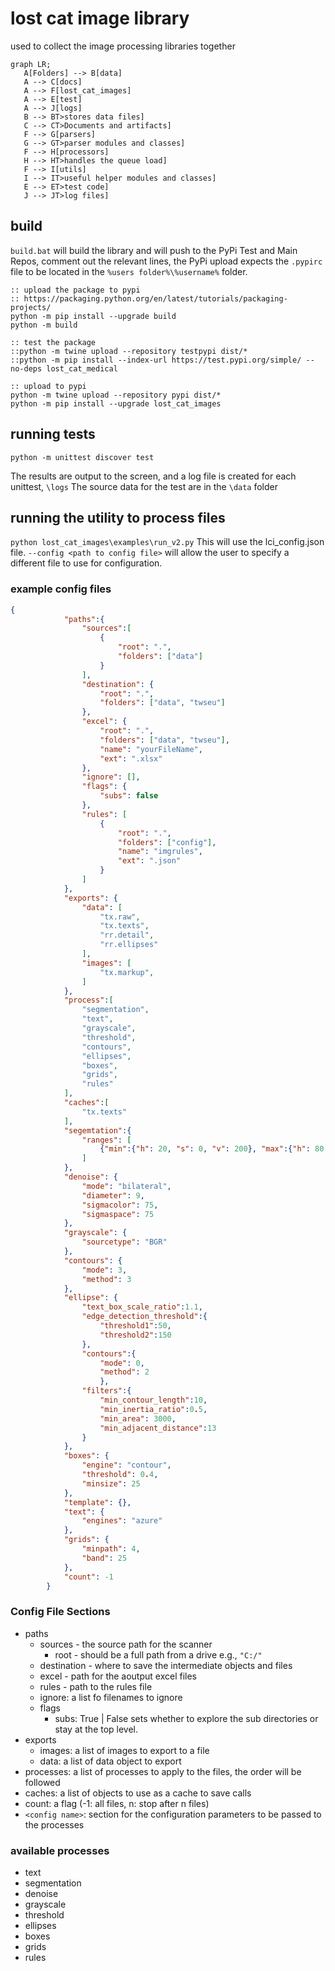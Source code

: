 # lost cat image library

used to collect the image processing libraries together

```mermaid
graph LR;
   A[Folders] --> B[data]
   A --> C[docs]
   A --> F[lost_cat_images]
   A --> E[test]
   A --> J[logs]
   B --> BT>stores data files]
   C --> CT>Documents and artifacts]
   F --> G[parsers]
   G --> GT>parser modules and classes]
   F --> H[processors]
   H --> HT>handles the queue load]
   F --> I[utils]
   I --> IT>useful helper modules and classes]
   E --> ET>test code]
   J --> JT>log files]
```

## build

`build.bat` will build the library and will push to the PyPi Test and Main Repos, comment out the relevant lines, the PyPi upload expects the `.pypirc` file to be located in the `%users folder%\%username%` folder.

```Batchfile
:: upload the package to pypi
:: https://packaging.python.org/en/latest/tutorials/packaging-projects/
python -m pip install --upgrade build
python -m build

:: test the package
::python -m twine upload --repository testpypi dist/*
::python -m pip install --index-url https://test.pypi.org/simple/ --no-deps lost_cat_medical

:: upload to pypi
python -m twine upload --repository pypi dist/*
python -m pip install --upgrade lost_cat_images
```

## running tests

`python -m unittest discover test`

The results are output to the screen, and a log file is created for each unittest, `\logs`
The source data for the test are in the `\data` folder

## running the utility to process files

`python lost_cat_images\examples\run_v2.py`
This will use the lci_config.json file.
`--config <path to config file>` will allow the user to specify a different file to use for configuration.

### example config files

```json
{
            "paths":{
                "sources":[
                    {
                        "root": ".",
                        "folders": ["data"]
                    }
                ],
                "destination": {
                    "root": ".",
                    "folders": ["data", "twseu"]
                },
                "excel": {
                    "root": ".",
                    "folders": ["data", "twseu"],
                    "name": "yourFileName",
                    "ext": ".xlsx"
                },
                "ignore": [],
                "flags": {
                    "subs": false
                },
                "rules": [
                    {
                        "root": ".",
                        "folders": ["config"],
                        "name": "imgrules",
                        "ext": ".json"
                    }
                ]
            },
            "exports": {
                "data": [
                    "tx.raw",
                    "tx.texts",
                    "rr.detail",
                    "rr.ellipses"
                ],
                "images": [
                    "tx.markup",
                ]
            },
            "process":[
                "segmentation",
                "text",
                "grayscale",
                "threshold",
                "contours",
                "ellipses",
                "boxes",
                "grids",
                "rules"
            ],
            "caches":[
                "tx.texts"
            ],
            "segemtation":{
                "ranges": [
                    {"min":{"h": 20, "s": 0, "v": 200}, "max":{"h": 80, "s": 100, "v": 255}}
                ]
            },
            "denoise": {
                "mode": "bilateral",
                "diameter": 9,
                "sigmacolor": 75,
                "sigmaspace": 75
            },
            "grayscale": {
                "sourcetype": "BGR"
            },
            "contours": {
                "mode": 3,
                "method": 3
            },
            "ellipse": {
                "text_box_scale_ratio":1.1,
                "edge_detection_threshold":{
                    "threshold1":50,
                    "threshold2":150
                },
                "contours":{
                    "mode": 0,
                    "method": 2
                    },
                "filters":{
                    "min_contour_length":10,
                    "min_inertia_ratio":0.5,
                    "min_area": 3000,
                    "min_adjacent_distance":13
                }
            },
            "boxes": {
                "engine": "contour",
                "threshold": 0.4,
                "minsize": 25
            },
            "template": {},
            "text": {
                "engines": "azure"
            },
            "grids": {
                "minpath": 4,
                "band": 25
            },
            "count": -1
        }
```

### Config File Sections

- paths
  - sources - the source path for the scanner
    - root - should be a full path from a drive e.g., `"C:/"`
  - destination - where to save the intermediate objects and files
  - excel - path for the aoutput excel files
  - rules - path to the rules file
  - ignore: a list fo filenames to ignore
  - flags
    - subs: True | False sets whether to explore the sub directories or stay at the top level.
- exports
  - images: a list of images to export to a file
  - data: a list of data object to export
- processes: a list of processes to apply to the files, the order will be followed
- caches:  a list of objects to use as a cache to save calls
- count: a flag (-1: all files, n: stop after n files)
- `<config name>`: section for the configuration parameters to be passed to the processes

### available processes

- text
- segmentation
- denoise
- grayscale
- threshold
- ellipses
- boxes
- grids
- rules
